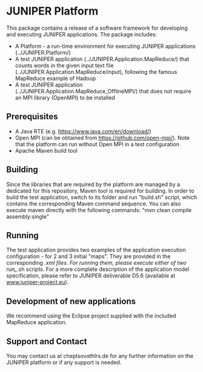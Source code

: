 # JUNIPER Platform

This package contains a release of a software framework for developing and executing JUNIPER applications.
The package includes:

- A Platform - a run-time environment for executing JUNIPER applications (../JUNIPER.Platform/)
- A test JUNIPER application (../JUNIPER.Application.MapReduce/) that counts words in the given input text file (../JUNIPER.Application.MapReduce/input), following the famous MapReduce example of Hadoop 
- A test JUNIPER application (../JUNIPER.Application.MapReduce_OfflineMPI/) that does not require an MPI library (OpenMPI) to be installed

## Prerequisites
- A Java RTE (e.g. https://www.java.com/en/download/)
- Open MPI (can be obtained from https://github.com/open-mpi/). Note that the platform can run without Open MPI in a test configuration
- Apache Maven build tool

## Building
Since the libraries that are required by the platform are managed by a dedicated for this repository, Maven tool is required for building.
In order to build the test application, switch to its folder and run "build.sh" script, which contains the corresponding Maven command sequence.
You can also execute maven directly with the following commands: "mvn clean compile assembly:single"

## Running
The test application provides two examples of the application execution configuration - for 2 and 3 initial "maps".
They are provided in the corresponding *.xml files. For running them, please execute either of two run_*.sh scripts.
For a more complete description of the application model specification, please refer to JUNIPER deliverable D5.6 (available at www.juniper-project.eu).

## Development of new applications
We recommend using the Eclipse project supplied with the included MapReduce application.

## Support and Contact
You may contact us at cheptsov*at*hlrs.de for any further information on the JUNIPER platform or if any support is needed.